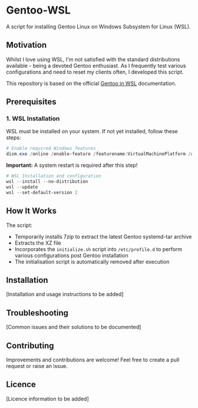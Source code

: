 # Gentoo-WSL

A script for installing Gentoo Linux on Windows Subsystem for Linux (WSL).

## Motivation
Whilst I love using WSL, I'm not satisfied with the standard distributions available - being a devoted Gentoo enthusiast. As I frequently test various configurations and need to reset my clients often, I developed this script.

This repository is based on the official [Gentoo in WSL](https://wiki.gentoo.org/wiki/Gentoo_in_WSL) documentation.

## Prerequisites

### 1. WSL Installation
WSL must be installed on your system. If not yet installed, follow these steps:

```powershell
# Enable required Windows features
dism.exe /online /enable-feature /featurename:VirtualMachinePlatform /all
```

**Important:** A system restart is required after this step!

```powershell
# WSL Installation and configuration
wsl --install --no-distribution
wsl --update
wsl --set-default-version 2
```

## How It Works

The script:
- Temporarily installs 7zip to extract the latest Gentoo systemd-tar archive
- Extracts the XZ file
- Incorporates the `initialize.sh` script into `/etc/profile.d` to perform various configurations post Gentoo installation
- The initialisation script is automatically removed after execution

## Installation

[Installation and usage instructions to be added]

## Troubleshooting

[Common issues and their solutions to be documented]

## Contributing

Improvements and contributions are welcome! Feel free to create a pull request or raise an issue.

## Licence

[Licence information to be added]
